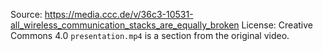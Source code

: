 Source: https://media.ccc.de/v/36c3-10531-all_wireless_communication_stacks_are_equally_broken
License: Creative Commons 4.0
`presentation.mp4` is a section from the original video.
